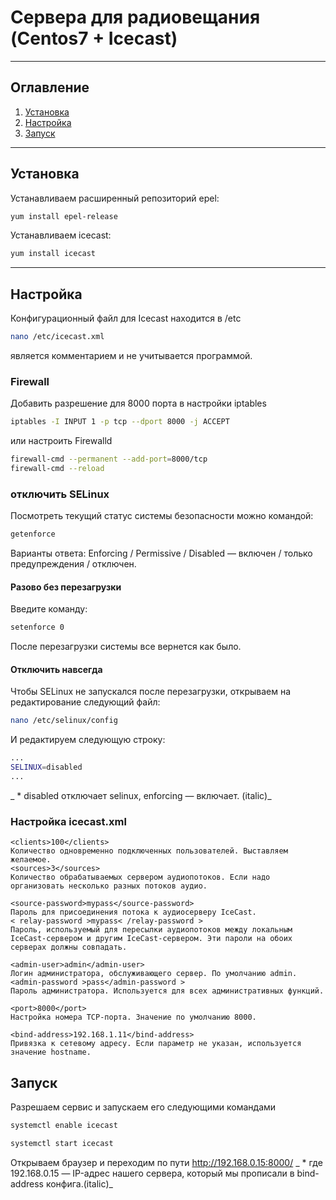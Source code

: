 # Cервера для радиовещания (Centos7 + Icecast)

____
## Оглавление

1. [Установка](#Установка)
2. [Настройка](#Настройка)
3. [Запуск](#Запуск)
____


## Установка

Устанавливаем расширенный репозиторий epel:
```bash
yum install epel-release
```
Устанавливаем icecast:
```bash
yum install icecast
```
____

## Настройка

Конфигурационный файл для Icecast находится в /etc
```bash
nano /etc/icecast.xml
```
<!-- ... --> является комментарием и не учитывается программой.

### Firewall
Добавить разрешение для 8000 порта в настройки iptables
```bash
iptables -I INPUT 1 -p tcp --dport 8000 -j ACCEPT
```
или настроить Firewalld 
```bash
firewall-cmd --permanent --add-port=8000/tcp
firewall-cmd --reload
```
### отключить SELinux
Посмотреть текущий статус системы безопасности можно командой:
```bash
getenforce
```
Варианты ответа: Enforcing / Permissive / Disabled — включен / только предупреждения / отключен.

#### Разово без перезагрузки
Введите команду:
```bash
setenforce 0
```
После перезагрузки системы все вернется как было. 
#### Отключить навсегда
Чтобы SELinux не запускался после перезагрузки, открываем на редактирование следующий файл:
```bash
nano /etc/selinux/config
```
И редактируем следующую строку:
```bash
...
SELINUX=disabled
...
```
_ * disabled отключает selinux, enforcing — включает. (italic)_

### Настройка icecast.xml
```
<clients>100</clients>
Количество одновременно подключенных пользователей. Выставляем желаемое.
<sources>3</sources>
Количество обрабатываемых сервером аудиопотоков. Если надо организовать несколько разных потоков аудио.

<source-password>mypass</source-password>
Пароль для присоединения потока к аудиосерверу IceCast.
< relay-password >mypass< /relay-password >
Пароль, используемый для пересылки аудиопотоков между локальным IceCast-сервером и другим IceCast-сервером. Эти пароли на обоих серверах должны совпадать.

<admin-user>admin</admin-user>
Логин администратора, обслуживающего сервер. По умолчанию admin.
<admin-password >pass</admin-password >
Пароль администратора. Используется для всех административных функций.

<port>8000</port>
Настройка номера TCP-порта. Значение по умолчанию 8000.

<bind-address>192.168.1.11</bind-address>
Привязка к сетевому адресу. Если параметр не указан, используется значение hostname.

```

## Запуск
Разрешаем сервис и запускаем его следующими командами
```bash
systemctl enable icecast

systemctl start icecast
```
Открываем браузер и переходим по пути http://192.168.0.15:8000/
_  * где 192.168.0.15 — IP-адрес нашего сервера, который мы прописали в bind-address конфига.(italic)_